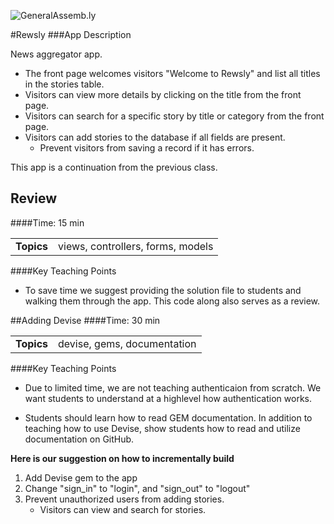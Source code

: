 ![GeneralAssemb.ly](http://studio.generalassemb.ly/GA_Slide_Assets/Code_along_icon_md.png)


#Rewsly
###App Description
 

News aggregator app.  

*	The front page welcomes visitors "Welcome to Rewsly" and list all titles in the stories table. 
*	Visitors can view more details by clicking on the title from the front page.
*	Visitors can search for a specific story by title or category from the front page.
*	Visitors can add stories to the database if all fields are present. 
	*	Prevent visitors from saving a record if it has errors.
	

This app is a continuation from the previous class.


## Review 
####Time: 15 min

| | |
| ------------- |:-------------|
| __Topics__ |views, controllers, forms, models| 


####Key Teaching Points

*	To save time we suggest providing the solution file to students and walking them through the app. This code along also serves as a review.



##Adding Devise 
####Time: 30 min

| | |
| ------------- |:-------------|
| __Topics__ |devise, gems, documentation| 


####Key Teaching Points

*	Due to limited time, we are not teaching authenticaion from scratch. We want students to understand at a highlevel how authentication works.


*	Students should learn how to read GEM documentation. In addition to teaching how to use Devise, show students how to read and utilize documentation on GitHub.


__Here is our suggestion on how to incrementally build__

1.	Add Devise gem to the app
2.	Change "sign_in" to "login", and "sign_out" to "logout"
3.	Prevent unauthorized users from adding stories. 
	*	Visitors can view and search for stories.





